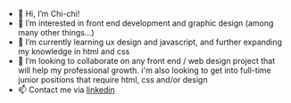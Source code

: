 - 👋 Hi, I’m Chi-chi!
- 👀 I’m interested in front end development and graphic design (among many other things...)
- 🌱 I’m currently learning ux design and javascript, and further expanding my knowledge in html and css
- 💞️ I’m looking to collaborate on any front end / web design project that will help my professional growth. i'm also looking to get into full-time junior positions that require html, css and/or design
- 📫 Contact me via [linkedin](https://twitter.com/Purple19369900)

<!---
csilla85/csilla85 is a ✨ special ✨ repository because its `README.md` (this file) appears on your GitHub profile.
You can click the Preview link to take a look at your changes.
--->
